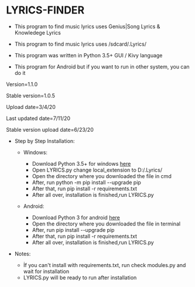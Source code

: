 # LYRICS-FINDER

* This program to find music lyrics uses Genius|Song Lyrics & Knowledege Lyrics

* This program to find music lyrics uses /sdcard/.Lyrics/

* This program was written in Python 3.5+ GUI / Kivy language 

* This program for Android but if you want to run in other system, you can do it 

Version=1.1.0

Stable version=1.0.5

Upload date=3/4/20

Last updated date=7/11/20

Stable version upload date=6/23/20

* Step by Step Installation:
  * Windows:
    * Download Python 3.5+ for windows [here](https://www.python.org/downloads/release/python-353/)
    * Open LYRICS.py change local_extension to D:/.Lyrics/
    * Open the directory where you downloaded the file in cmd
    * After, run python -m pip install --upgrade pip
    * After that, run pip install -r requirements.txt
    * After all over, installation is finished,run LYRICS.py

  * Android:
    * Download Python 3 for android [here](https://play.google.com/store/apps/details?id=ru.iiec.pydroid3&hl)
    * Open the directory where you downloaded the file in terminal
    * After, run pip install --upgrade pip
    * After that, run pip install -r requirements.txt
    * After all over, installation is finished,run LYRICS.py
 
 * Notes:
   * İf you can't install with requirements.txt, run check modules.py and wait for installation
   * LYRICS.py will be ready to run after installation
 
